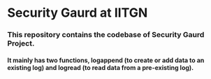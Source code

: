 # Security Gaurd at IITGN
### This repository contains the codebase of Security Gaurd Project.
#### It mainly has two functions, logappend (to create or add data to an existing log) and logread (to read data from a pre-existing log).
